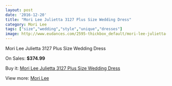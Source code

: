 ```yaml
---
layout: post
date: '2016-12-20'
title: "Mori Lee Julietta 3127 Plus Size Wedding Dress"
category: Mori Lee
tags: ["size","wedding","style","unique","dresses"]
image: http://www.eudances.com/2595-thickbox_default/mori-lee-julietta-3127-plus-size-wedding-dress.jpg
---
```

Mori Lee Julietta 3127 Plus Size Wedding Dress

On Sales: **$374.99**
<a href="https://www.eudances.com/en/mori-lee/866-mori-lee-julietta-3127-plus-size-wedding-dress.html"><amp-img layout="responsive" width="600" height="600" src="//www.eudances.com/2595-thickbox_default/mori-lee-julietta-3127-plus-size-wedding-dress.jpg" alt="Mori Lee Julietta 3127 Plus Size Wedding Dress 0" /></a>
<a href="https://www.eudances.com/en/mori-lee/866-mori-lee-julietta-3127-plus-size-wedding-dress.html"><amp-img layout="responsive" width="600" height="600" src="//www.eudances.com/2596-thickbox_default/mori-lee-julietta-3127-plus-size-wedding-dress.jpg" alt="Mori Lee Julietta 3127 Plus Size Wedding Dress 1" /></a>
<a href="https://www.eudances.com/en/mori-lee/866-mori-lee-julietta-3127-plus-size-wedding-dress.html"><amp-img layout="responsive" width="600" height="600" src="//www.eudances.com/2597-thickbox_default/mori-lee-julietta-3127-plus-size-wedding-dress.jpg" alt="Mori Lee Julietta 3127 Plus Size Wedding Dress 2" /></a>

Buy it: [Mori Lee Julietta 3127 Plus Size Wedding Dress](https://www.eudances.com/en/mori-lee/866-mori-lee-julietta-3127-plus-size-wedding-dress.html "Mori Lee Julietta 3127 Plus Size Wedding Dress")

View more: [Mori Lee](https://www.eudances.com/en/9-mori-lee "Mori Lee")